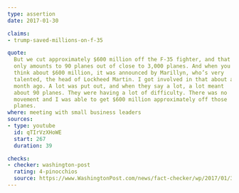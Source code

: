 ```yaml
---
type: assertion
date: 2017-01-30

claims:
- trump-saved-millions-on-f-35

quote:
  But we cut approximately $600 million off the F-35 fighter, and that
  only amounts to 90 planes out of close to 3,000 planes. And when you
  think about $600 million, it was announced by Marillyn, who’s very
  talented, the head of Lockheed Martin. I got involved in that about a
  month ago. A lot was put out, and when they say a lot, a lot meant
  about 90 planes. They were having a lot of difficulty. There was no
  movement and I was able to get $600 million approximately off those
  planes.
where: meeting with small business leaders
sources:
- type: youtube
  id: qTIrVzXHoWE
  start: 267
  duration: 39

checks:
- checker: washington-post
  rating: 4-pinocchios
  source: https://www.WashingtonPost.com/news/fact-checker/wp/2017/01/31/trumps-claim-taking-credit-for-cutting-600-million-from-the-f-35-program/
---
```

